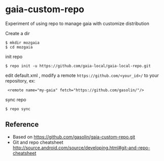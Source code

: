 gaia-custom-repo
=================

Experiment of using repo to manage gaia with customize distribution

Create a dir

    $ mkdir mozgaia
    $ cd mozgaia

init repo

    $ repo init -u https://github.com/gaia-local/gaia-local-repo.git


edit default.xml , modify a remote `https://github.com/<your_id>/` to your repository, ex: 

     <remote name="my-gaia" fetch="https://github.com/gasolin/"/>


sync repo

    $ repo sync


## Reference

* Based on https://github.com/gasolin/gaia-custom-repo.git
* Git and repo cheatsheet http://source.android.com/source/developing.html#git-and-repo-cheatsheet
